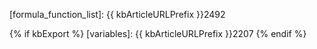 [formula_function_list]: {{ kbArticleURLPrefix }}2492

{% if kbExport %}
[variables]: {{ kbArticleURLPrefix }}2207
{% endif %}
